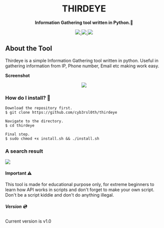 <h1 align="center">
  THIRDEYE
</h1>
<p align="center">
  <b>Information Gathering tool written in Python.🐍</b>
</p>
<p align="center">
  <a href="https://docs.python.org/3/download.html">
    <img src="https://img.shields.io/badge/Python-3.x/2.x-green.svg">
  </a>
  <a href="https://github.com/cyb3rsl0th/thirdeye">
    <img src="https://img.shields.io/badge/Version-v1.0%20(stable)-blue.svg">
  </a>
  <a href="https://github.com/cyb3rsl0th/thirdeye/blob/main/LICENSE">
    <img src="https://img.shields.io/badge/license-MIT-green">
  </a> 
</p>
<h2>
  About the Tool
</h2>
<p>
  Thirdeye is a simple Information Gathering tool written in python. Useful in gathering information from IP, Phone number, Email etc     
  making work easy.
</p>
<p>
  <b>Screenshot</b>
</p>
<p align="center">
  <a>
    <img src="https://github.com/cyb3rsl0th/thirdeye/blob/main/images/thirdeye1.png">
  </a>
</p>
<h3>
  How do I install? 🤔
</h3>

```
Download the repository first.
$ git clone https://github.com/cyb3rsl0th/thirdeye

Navigate to the directory.
$ cd thirdeye

Final step.
$ sudo chmod +x install.sh && ./install.sh
```

<h3>A search result</h3>
<p aligh="center">
  <a>
    <img src="https://github.com/cyb3rsl0th/thirdeye/blob/main/images/thirdeye2.png">
  </a>
</p>
<h4>Important ⚠️</h4>

This tool is made for educational purpose only, for extreme beginners to learn how API works in scripts and don't forget to make your own script. Don't be a script kiddie and don't do anything illegal.

<h5>Version 💿</h5>

Current version is v1.0
